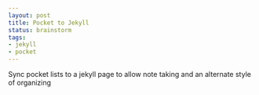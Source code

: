 ```yaml
---
layout: post
title: Pocket to Jekyll
status: brainstorm
tags:
- jekyll
- pocket
---
```


Sync pocket lists to a jekyll page to allow note taking and an alternate style of organizing
